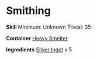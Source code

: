 <!-- TITLE: Silver Shield Frame -->
<!-- SUBTITLE:  -->
# Smithing
**Skill**
Minimum: Unknown
Trivial: 35

**Container**
[Heavy Smelter](heavy-smelter)

**Ingredients**
[Silver Ingot](silver-ingot) x 5